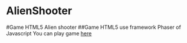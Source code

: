 # AlienShooter
#Game HTML5 Alien shooter
##Game HTML5 use framework Phaser of Javascript
You can play game [here](https://truongvanhung.000webhostapp.com/)
